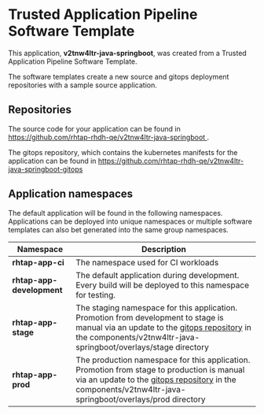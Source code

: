 # Trusted Application Pipeline Software Template

This application, **v2tnw4ltr-java-springboot**, was created from a Trusted Application Pipeline Software Template.

The software templates create a new source and gitops deployment repositories with a sample source application. 

## Repositories

The source code for your application can be found in [https://github.com/rhtap-rhdh-qe/v2tnw4ltr-java-springboot ](https://github.com/rhtap-rhdh-qe/v2tnw4ltr-java-springboot ).
 
The gitops repository, which contains the kubernetes manifests for the application can be found in 
[https://github.com/rhtap-rhdh-qe/v2tnw4ltr-java-springboot-gitops ](https://github.com/rhtap-rhdh-qe/v2tnw4ltr-java-springboot-gitops ) 

## Application namespaces 

The default application will be found in the following namespaces. Applications can be deployed into unique namespaces or multiple software templates can also bet generated into the same group namespaces.  

|  Namespace   |  Description   |  
| -------- | -------- |
| **rhtap-app-ci** | The namespace used for CI workloads |
| **rhtap-app-development** | The default application during development. Every build will be deployed to this namespace for testing. |
| **rhtap-app-stage** | The staging namespace for this application. Promotion from development to stage is manual via an update to the [gitops repository](https://github.com/rhtap-rhdh-qe/v2tnw4ltr-java-springboot-gitops ) in the components/v2tnw4ltr-java-springboot/overlays/stage directory |
| **rhtap-app-prod** | The production namespace for this application. Promotion from stage to production is manual via an update to the [gitops repository](https://github.com/rhtap-rhdh-qe/v2tnw4ltr-java-springboot-gitops ) in the components/v2tnw4ltr-java-springboot/overlays/prod directory |